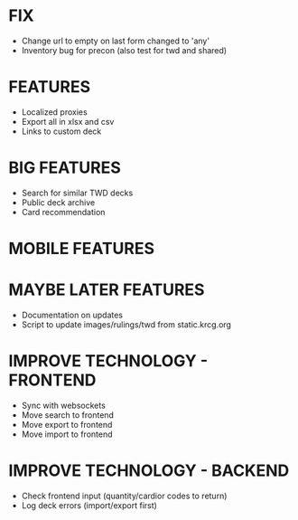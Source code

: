 # FIX
* Change url to empty on last form changed to 'any'
* Inventory bug for precon (also test for twd and shared)

# FEATURES
* Localized proxies
* Export all in xlsx and csv
* Links to custom deck

# BIG FEATURES
* Search for similar TWD decks
* Public deck archive
* Card recommendation

# MOBILE FEATURES

# MAYBE LATER FEATURES
* Documentation on updates
* Script to update images/rulings/twd from static.krcg.org

# IMPROVE TECHNOLOGY - FRONTEND
* Sync with websockets
* Move search to frontend
* Move export to frontend
* Move import to frontend

# IMPROVE TECHNOLOGY - BACKEND
* Check frontend input (quantity/cardior codes to return)
* Log deck errors (import/export first)
